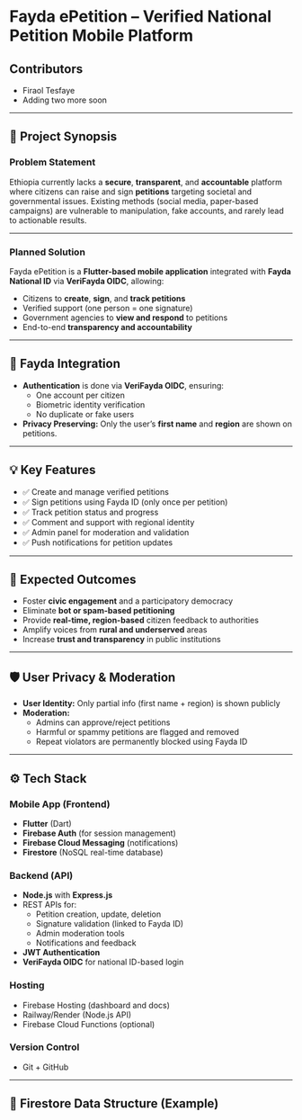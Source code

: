 # Fayda ePetition – Verified National Petition Mobile Platform

## Contributors

- Firaol Tesfaye  
- Adding two more soon

---

## 📌 Project Synopsis

### Problem Statement  
Ethiopia currently lacks a **secure**, **transparent**, and **accountable** platform where citizens can raise and sign **petitions** targeting societal and governmental issues. Existing methods (social media, paper-based campaigns) are vulnerable to manipulation, fake accounts, and rarely lead to actionable results.

---

### Planned Solution  
Fayda ePetition is a **Flutter-based mobile application** integrated with **Fayda National ID** via **VeriFayda OIDC**, allowing:
- Citizens to **create**, **sign**, and **track petitions**
- Verified support (one person = one signature)
- Government agencies to **view and respond** to petitions
- End-to-end **transparency and accountability**

---

## 🔐 Fayda Integration

- **Authentication** is done via **VeriFayda OIDC**, ensuring:
  - One account per citizen
  - Biometric identity verification
  - No duplicate or fake users
- **Privacy Preserving:** Only the user’s **first name** and **region** are shown on petitions.

---

## 💡 Key Features

- ✅ Create and manage verified petitions
- ✅ Sign petitions using Fayda ID (only once per petition)
- ✅ Track petition status and progress
- ✅ Comment and support with regional identity
- ✅ Admin panel for moderation and validation
- ✅ Push notifications for petition updates

---

## 🧩 Expected Outcomes

- Foster **civic engagement** and a participatory democracy
- Eliminate **bot or spam-based petitioning**
- Provide **real-time, region-based** citizen feedback to authorities
- Amplify voices from **rural and underserved** areas
- Increase **trust and transparency** in public institutions

---

## 🛡️ User Privacy & Moderation

- **User Identity:** Only partial info (first name + region) is shown publicly
- **Moderation:** 
  - Admins can approve/reject petitions
  - Harmful or spammy petitions are flagged and removed
  - Repeat violators are permanently blocked using Fayda ID

---

## ⚙️ Tech Stack

### Mobile App (Frontend)
- **Flutter** (Dart)
- **Firebase Auth** (for session management)
- **Firebase Cloud Messaging** (notifications)
- **Firestore** (NoSQL real-time database)

### Backend (API)
- **Node.js** with **Express.js**
- REST APIs for:
  - Petition creation, update, deletion
  - Signature validation (linked to Fayda ID)
  - Admin moderation tools
  - Notifications and feedback
- **JWT Authentication**
- **VeriFayda OIDC** for national ID-based login

### Hosting
- Firebase Hosting (dashboard and docs)
- Railway/Render (Node.js API)
- Firebase Cloud Functions (optional)

### Version Control
- Git + GitHub

---

## 📁 Firestore Data Structure (Example)

